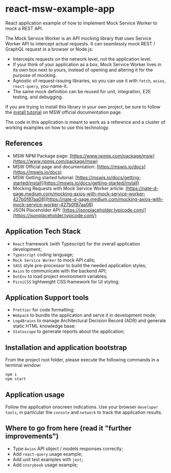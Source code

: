 # react-msw-example-app

React application example of how to implement Mock Service Worker to mock a REST API.

The Mock Service Worker is an API mocking library that uses Service Worker API to intercept actual requests. It can seamlessly mock REST / GraphQL request in a browser or Node.js:

- Intercepts requests on the network level, not the application level.
- If your think of your application as a box, Mock Service Worker lives in its own box next to yours, instead of opening and altering it for the purpose of mocking.
- Agnostic of request-issuing libraries, so you can use it with `fetch`, `axios`, `react-query`, you-name-it.
- The same mock definition can be reused for unit, integration, E2E testing, and debugging.

If you are trying to install this library in your own project, be sure to follow the [install tutorial](https://mswjs.io/docs/getting-started/install) on MSW official documentation page.

The code in this application is meant to work as a reference and a cluster of working examples on how to use this technology.

## References

- MSW NPM Package page: [https://www.npmjs.com/package/msw](https://www.npmjs.com/package/msw)
- MSW Official page and documentation: [https://mswjs.io/docs](https://mswjs.io/docs)
- MSW Getting started tutorial: [https://mswjs.io/docs/getting-started/install](https://mswjs.io/docs/getting-started/install)
- Mocking Requests with Mock Service Worker article: [https://nate-d-gage.medium.com/mocking-axios-with-mock-service-worker-427b0f87aa08](https://nate-d-gage.medium.com/mocking-axios-with-mock-service-worker-427b0f87aa08)
- JSON Placeholder API: [https://jsonplaceholder.typicode.com/](https://jsonplaceholder.typicode.com/)

## Application Tech Stack

-   `React` framework (with Typescript) for the overall application development;
-   `Typescript` coding language;
-   `Mock Service Worker` to mock API calls;
-   `SASS` style pre-processor to build the needed application styles;
-   `Axios` to communicate with the backend API;
-   `DotEnv` to load project environment variables;
-   `PicniCSS` lightweight CSS framework for UI styling;

## Application Support tools

-   `Prettier` for code formatting;
-   `Webpack` to bundle the application and serve it in development mode;
-   `Log4Brains` to manage Architectural Decision Record (ADR) and generate static HTML knowledge base;
-   `Statoscope` to generate reports about the application;


## Installation and application bootstrap

From the project root folder, please execute the following commands in a terminal window:

```
npm i
npm start
```

## Application usage

Follow the application onscreen indications. Use your browser `developer tools`, in particular the `console` and `network` to track the application results.

## Where to go from here (read it "further improvements")

- Type `Axios` API object / models responses correctly;
- Add `react-query` usage example;
- Add unit test examples with `jest`;
- Add `storybook` usage example;
